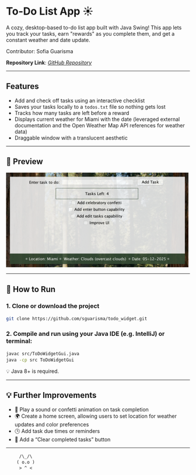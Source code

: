 # To-Do List App ☀️

A cozy, desktop-based to-do list app built with Java Swing! This app lets you track your tasks, earn "rewards" as you complete them, and get a constant weather and date update.

Contributor: Sofia Guarisma

**Repository Link**: _[GitHub Repository](https://github.com/sguarisma/todo_widget.git)_

---

## Features

- Add and check off tasks using an interactive checklist
- Saves your tasks locally to a `todos.txt` file so nothing gets lost
- Tracks how many tasks are left before a reward
- Displays current weather for Miami with the date (leveraged external documentation and the Open Weather Map API references for weather data)
- Draggable window with a translucent aesthetic

---

## 📸 Preview

<img src="preview.png" alt="MoodBooster App Screenshot" width="500"/>

---

## 🚀 How to Run

### 1. Clone or download the project
```bash
git clone https://github.com/sguarisma/todo_widget.git
```

### 2. Compile and run using your Java IDE (e.g. IntelliJ) or terminal:

```bash
javac src/ToDoWidgetGui.java
java -cp src ToDoWidgetGui
```
💡 Java 8+ is required.

---

## 💡 Further Improvements
- 🔔 Play a sound or confetti animation on task completion
- 🌍 Create a home screen, allowing users to set location for weather updates and color preferences
- 🕒 Add task due times or reminders
- 🧼 Add a “Clear completed tasks” button
---
         /\_/\  
        ( o.o )  
         > ^ <  